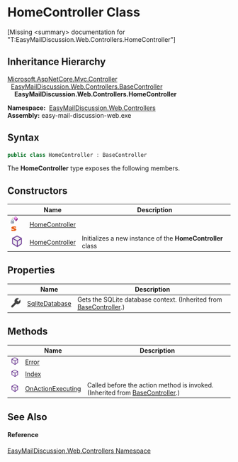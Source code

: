 HomeController Class
====================

[Missing &lt;summary> documentation for "T:EasyMailDiscussion.Web.Controllers.HomeController"]



Inheritance Hierarchy
---------------------
[Microsoft.AspNetCore.Mvc.Controller][1]  
  [EasyMailDiscussion.Web.Controllers.BaseController][2]  
    **EasyMailDiscussion.Web.Controllers.HomeController**  

  **Namespace:**  [EasyMailDiscussion.Web.Controllers][3]  
  **Assembly:** easy-mail-discussion-web.exe

Syntax
------

```csharp
public class HomeController : BaseController
```

The **HomeController** type exposes the following members.


Constructors
------------

|                                   | Name                | Description                                                |
| --------------------------------- | ------------------- | ---------------------------------------------------------- |
| ![Private method]![Static member] | [HomeController][4] |                                                            |
| ![Public method]                  | [HomeController][5] | Initializes a new instance of the **HomeController** class |


Properties
----------

|                    | Name                | Description                                                             |
| ------------------ | ------------------- | ----------------------------------------------------------------------- |
| ![Public property] | [SqliteDatabase][6] | Gets the SQLite database context. (Inherited from [BaseController][2].) |


Methods
-------

|                  | Name                   | Description                                                                       |
| ---------------- | ---------------------- | --------------------------------------------------------------------------------- |
| ![Public method] | [Error][7]             |                                                                                   |
| ![Public method] | [Index][8]             |                                                                                   |
| ![Public method] | [OnActionExecuting][9] | Called before the action method is invoked. (Inherited from [BaseController][2].) |


See Also
--------

#### Reference
[EasyMailDiscussion.Web.Controllers Namespace][3]  

[1]: https://docs.microsoft.com/dotnet/api/microsoft.aspnetcore.mvc.controller
[2]: ../BaseController/README.md
[3]: ../README.md
[4]: _cctor.md
[5]: _ctor.md
[6]: ../BaseController/SqliteDatabase.md
[7]: Error.md
[8]: Index.md
[9]: ../BaseController/OnActionExecuting.md
[Private method]: ../../icons/privmethod.gif "Private method"
[Static member]: ../../icons/static.gif "Static member"
[Public method]: ../../icons/pubmethod.svg "Public method"
[Public property]: ../../icons/pubproperty.svg "Public property"
